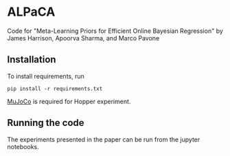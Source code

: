 # ALPaCA
Code for "Meta-Learning Priors for Efficient Online Bayesian Regression" by James Harrison, Apoorva Sharma, and Marco Pavone

## Installation
To install requirements, run
```
pip install -r requirements.txt
```
[MuJoCo](http://www.mujoco.org/) is required for Hopper experiment. 

## Running the code
The experiments presented in the paper can be run from the jupyter notebooks.
